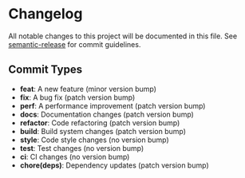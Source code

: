 # Changelog

All notable changes to this project will be documented in this file. See [semantic-release](https://github.com/semantic-release/semantic-release) for commit guidelines.

<!-- semantic-release will add new releases here automatically -->

## Commit Types

- **feat**: A new feature (minor version bump)
- **fix**: A bug fix (patch version bump)
- **perf**: A performance improvement (patch version bump)
- **docs**: Documentation changes (patch version bump)
- **refactor**: Code refactoring (patch version bump)
- **build**: Build system changes (patch version bump)
- **style**: Code style changes (no version bump)
- **test**: Test changes (no version bump)
- **ci**: CI changes (no version bump)
- **chore(deps)**: Dependency updates (patch version bump)
